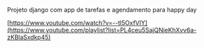 Projeto django com app de tarefas e agendamento para happy day

[https://www.youtube.com/watch?v=--tl5OxfVIY](https://www.youtube.com/playlist?list=PL4ceu5SajQNieKhXvv6a-zKBlaSxdkp45)
